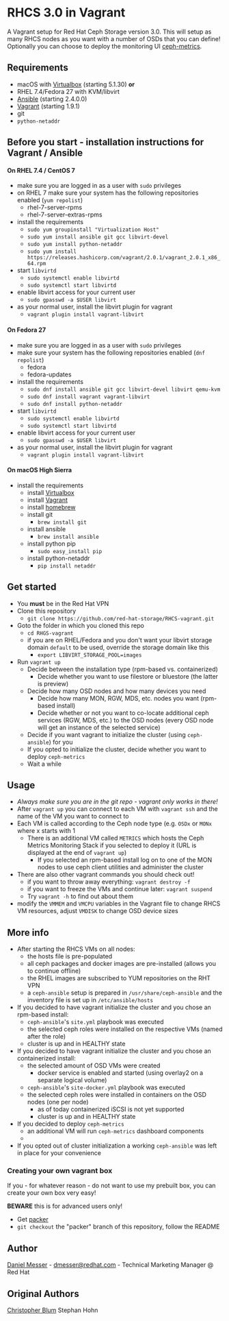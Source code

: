 # RHCS 3.0 in Vagrant

A Vagrant setup for Red Hat Ceph Storage version 3.0.
This will setup as many RHCS nodes as you want with a number of OSDs that you can define!
Optionally you can choose to deploy the monitoring UI [ceph-metrics](https://github.com/ceph/cephmetrics).

## Requirements
* macOS with [Virtualbox](https://www.virtualbox.org/wiki/Downloads) (starting 5.1.30) **or**
* RHEL 7.4/Fedora 27 with KVM/libvirt
* [Ansible](https://ansible.com) (starting 2.4.0.0)
* [Vagrant](https://www.vagrantup.com) (starting 1.9.1)
* git
* `python-netaddr`

## Before you start - installation instructions for Vagrant / Ansible

#### On RHEL 7.4 / CentOS 7

* make sure you are logged in as a user with `sudo` privileges
* on RHEL 7 make sure your system has the following repositories enabled (`yum repolist`)
  * rhel-7-server-rpms
  * rhel-7-server-extras-rpms
* install the requirements
  * `sudo yum groupinstall "Virtualization Host"`
  * `sudo yum install ansible git gcc libvirt-devel`
  * `sudo yum install python-netaddr`
  * `sudo yum install https://releases.hashicorp.com/vagrant/2.0.1/vagrant_2.0.1_x86_64.rpm`
* start `libvirtd`
  * `sudo systemctl enable libvirtd`
  * `sudo systemctl start libvirtd`
* enable libvirt access for your current user
  * `sudo gpasswd -a $USER libvirt`
* as your normal user, install the libvirt plugin for vagrant
  * `vagrant plugin install vagrant-libvirt`

#### On Fedora 27

* make sure you are logged in as a user with `sudo` privileges
* make sure your system has the following repositories enabled (`dnf repolist`)
  * fedora
  * fedora-updates
* install the requirements
  * `sudo dnf install ansible git gcc libvirt-devel libvirt qemu-kvm`
  * `sudo dnf install vagrant vagrant-libvirt`
  * `sudo dnf install python-netaddr`
* start `libvirtd`
  * `sudo systemctl enable libvirtd`
  * `sudo systemctl start libvirtd`
* enable libvirt access for your current user
  * `sudo gpasswd -a $USER libvirt`
* as your normal user, install the libvirt plugin for vagrant
  * `vagrant plugin install vagrant-libvirt`

#### On macOS High Sierra

* install the requirements
  * install [Virtualbox](https://www.virtualbox.org/wiki/Downloads)
  * install [Vagrant](https://www.vagrantup.com)
  * install [homebrew](https://brew.sh/)
  * install git
    * `brew install git`
  * install ansible
    * `brew install ansible`
  * install python pip
    * `sudo easy_install pip`
  * install python-netaddr
    * `pip install netaddr`


## Get started
* You **must** be in the Red Hat VPN
* Clone this repository
  * `git clone https://github.com/red-hat-storage/RHCS-vagrant.git`
* Goto the folder in which you cloned this repo
  * `cd RHGS-vagrant`
  * if you are on RHEL/Fedora and you don't want your libvirt storage domain `default` to be used, override the storage domain like this
    * `export LIBVIRT_STORAGE_POOL=images`
* Run `vagrant up`
  * Decide between the installation type (rpm-based vs. containerized)
	* Decide whether you want to use filestore or bluestore (the latter is preview)
  * Decide how many OSD nodes and how many devices you need
	* Decide how many MON, RGW, MDS, etc. nodes you want (rpm-based install)
	* Decide whether or not you want to co-locate additional ceph services (RGW, MDS, etc.) to the OSD nodes (every OSD node will get an instance of the selected service)
  * Decide if you want vagrant to initialize the cluster (using `ceph-ansible`) for you
  * If you opted to initialize the cluster, decide whether you want to deploy `ceph-metrics`
  * Wait a while

## Usage
* *Always make sure you are in the git repo - vagrant only works in there!*
* After `vagrant up` you can connect to each VM with `vagrant ssh` and the name of the VM you want to connect to
* Each VM is called according to the Ceph node type (e.g. `OSDx` or `MONx` where x starts with 1
  * There is an additional VM called `METRICS` which hosts the Ceph Metrics Monitoring Stack if you selected to deploy it (URL is displayed at the end of `vagrant up`)
	* If you selected an rpm-based install log on to one of the MON nodes to use ceph client utilities and administer the cluster
* There are also other vagrant commands you should check out!
  * if you want to throw away everything: `vagrant destroy -f`
  * if you want to freeze the VMs and continue later: `vagrant suspend`
  * Try `vagrant -h` to find out about them
* modify the `VMMEM` and `VMCPU` variables in the Vagrant file to change RHCS VM resources, adjust `VMDISK` to change OSD device sizes

## More info
* After starting the RHCS VMs on all nodes:
  * the hosts file is pre-populated
  * all ceph packages and docker images are pre-installed (allows you to continue offline)
  * the RHEL images are subscribed to YUM repositories on the RHT VPN
  * a `ceph-ansible` setup is prepared in `/usr/share/ceph-ansible` and the inventory file is set up in `/etc/ansible/hosts`
* If you decided to have vagrant initialize the cluster and you chose an rpm-based install:
  * `ceph-ansible`'s `site.yml` playbook was executed
  * the selected ceph roles were installed on the respective VMs (named after the role)
  * cluster is up and in HEALTHY state
* If you decided to have vagrant initialize the cluster and you chose an containerized install:
  * the selected amount of OSD VMs were created
	* docker service is enabled and started (using overlay2 on a separate logical volume)
  * `ceph-ansible`'s `site-docker.yml` playbook was executed
  * the selected ceph roles were installed in containers on the OSD nodes (one per node)
    * as of today containerized iSCSI is not yet supported
	* cluster is up and in HEALTHY state
* If you decided to deploy `ceph-metrics`
  * an additional VM will run `ceph-metrics` dashboard components
  *
* If you opted out of cluster initialization a working `ceph-ansible` was left in place for your convenience


### Creating your own vagrant box

If you - for whatever reason - do not want to use my prebuilt box, you can create your own box very easy!  

**BEWARE** this is for advanced users only!

* Get [packer](https://www.packer.io/)
* `git checkout` the "packer" branch of this repository, follow the README

## Author
[Daniel Messer](mailto:dmesser@redhat.com) - [dmesser@redhat.com](mailto:dmesser@redhat.com) -
Technical Marketing Manager @ Red Hat

## Original Authors
[Christopher Blum](https://github.com/zeichenanonym)
Stephan Hohn
